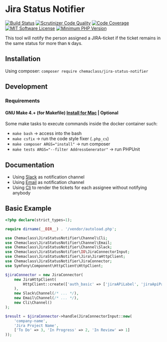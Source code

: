 # Jira Status Notifier

[![Build Status](https://travis-ci.org/Chemaclass/JiraStatusNotifier.svg?branch=master)](https://travis-ci.org/Chemaclass/JiraStatusNotifier)
[![Scrutinizer Code Quality](https://scrutinizer-ci.com/g/Chemaclass/JiraStatusNotifier/badges/quality-score.png?b=master)](https://scrutinizer-ci.com/g/Chemaclass/JiraStatusNotifier/?branch=master)
[![Code Coverage](https://scrutinizer-ci.com/g/Chemaclass/JiraStatusNotifier/badges/coverage.png?b=master)](https://scrutinizer-ci.com/g/Chemaclass/JiraStatusNotifier/?branch=master)
[![MIT Software License](https://img.shields.io/badge/license-MIT-blue.svg?style=flat-square)](LICENSE.md)
[![Minimum PHP Version](https://img.shields.io/badge/php-%3E%3D%207.4-8892BF.svg?style=flat-square)](https://php.net/)

This tool will notify the person assigned a JIRA-ticket if the ticket remains in the same status for more than `N` days.

## Installation

Using composer: ```composer require chemaclass/jira-status-notifier```

## Development

### Requirements

#### GNU Make 4.+ (for Makefile) [Install for Mac](https://stackoverflow.com/questions/43175529/updating-make-version-4-1-on-mac) | Optional

Some make tasks to execute commands inside the docker container such:

* `make bash` -> access into the bash
* `make csfix` -> run the code style fixer (`.php_cs`)
* `make composer ARGS="install"` -> run composer
* `make tests ARGS="--filter AddressGenerator"` -> run PHPUnit

## Documentation

* Using [Slack](examples/using-slack-channel) as notification channel
* Using [Email](examples/using-email-channel) as notification channel
* Using [Cli](examples/using-cli-channel) to render the tickets for each assignee without notifying anybody

## Basic Example

```php
<?php declare(strict_types=1);

require dirname(__DIR__) . '/vendor/autoload.php';

use Chemaclass\JiraStatusNotifier\Channel\Cli;
use Chemaclass\JiraStatusNotifier\Channel\Email;
use Chemaclass\JiraStatusNotifier\Channel\Slack;
use Chemaclass\JiraStatusNotifier\IO\JiraConnectorInput;
use Chemaclass\JiraStatusNotifier\Jira\JiraHttpClient;
use Chemaclass\JiraStatusNotifier\JiraConnector;
use Symfony\Component\HttpClient\HttpClient;

$jiraConnector = new JiraConnector(
    new JiraHttpClient(
        HttpClient::create(['auth_basic' => ['jiraAPiLabel', 'jiraApiPassword']])
    ), 
    new Slack\Channel(/* ... */),
    new Email\Channel(/* ... */),
    new Cli\Channel()
);

$result = $jiraConnector->handle(JiraConnectorInput::new(
    'company-name',
    'Jira Project Name',
    ['To Do' => 3, 'In Progress' => 2, 'In Review' => 1]
));
```

